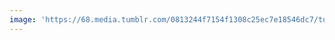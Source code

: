 ```yaml
---
image: 'https://68.media.tumblr.com/0813244f7154f1308c25ec7e18546dc7/tumblr_n9stugzaZq1tbdx3so1_r1_1280.jpg'
---
```

